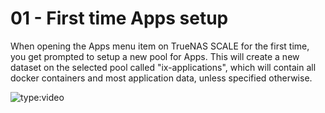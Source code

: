 # 01 - First time Apps setup

When opening the Apps menu item on TrueNAS SCALE for the first time, you get prompted to setup a new pool for Apps.
This will create a new dataset on the selected pool called "ix-applications", which will contain all docker containers and most application data, unless specified otherwise.

![type:video](https://www.youtube.com/embed/YQCKN6Utqss)
